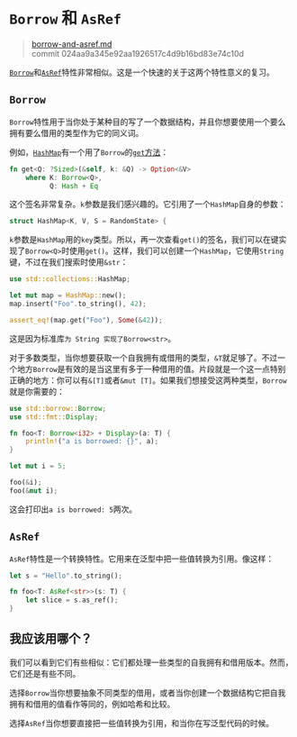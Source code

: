 # `Borrow` 和 `AsRef`

> [borrow-and-asref.md](https://github.com/rust-lang/rust/blob/master/src/doc/book/borrow-and-asref.md)
> <br>
> commit 024aa9a345e92aa1926517c4d9b16bd83e74c10d

[`Borrow`](http://doc.rust-lang.org/std/borrow/trait.Borrow.html)和[`AsRef`](http://doc.rust-lang.org/std/convert/trait.AsRef.html)特性非常相似。这是一个快速的关于这两个特性意义的复习。

## `Borrow`

`Borrow`特性用于当你处于某种目的写了一个数据结构，并且你想要使用一个要么拥有要么借用的类型作为它的同义词。

例如，[`HashMap`](https://github.com/rust-lang/rust/blob/master/src/doc/std/collections/struct.HashMap.html)有一个用了`Borrow`的[`get`方法](https://github.com/rust-lang/rust/blob/master/src/doc/std/collections/struct.HashMap.html#method.get)：

```rust
fn get<Q: ?Sized>(&self, k: &Q) -> Option<&V>
    where K: Borrow<Q>,
          Q: Hash + Eq
```

这个签名非常复杂。`k`参数是我们感兴趣的。它引用了一个`HashMap`自身的参数：

```rust
struct HashMap<K, V, S = RandomState> {
```

`k`参数是`HashMap`用的`key`类型。所以，再一次查看`get()`的签名，我们可以在键实现了`Borrow<Q>`时使用`get()`。这样，我们可以创建一个`HashMap`，它使用`String`键，不过在我们搜索时使用`&str`：

```rust
use std::collections::HashMap;

let mut map = HashMap::new();
map.insert("Foo".to_string(), 42);

assert_eq!(map.get("Foo"), Some(&42));
```

这是因为标准库`为 String 实现了Borrow<str>`。

对于多数类型，当你想要获取一个自我拥有或借用的类型，`&T`就足够了。不过一个地方`Borrow`是有效的是当这里有多于一种借用的值。片段就是一个这一点特别正确的地方：你可以有`&[T]`或者`&mut [T]`。如果我们想接受这两种类型，`Borrow`就是你需要的：

```rust
use std::borrow::Borrow;
use std::fmt::Display;

fn foo<T: Borrow<i32> + Display>(a: T) {
    println!("a is borrowed: {}", a);
}

let mut i = 5;

foo(&i);
foo(&mut i);
```

这会打印出`a is borrowed: 5`两次。

## `AsRef`
`AsRef`特性是一个转换特性。它用来在泛型中把一些值转换为引用。像这样：

```rust
let s = "Hello".to_string();

fn foo<T: AsRef<str>>(s: T) {
    let slice = s.as_ref();
}
```

## 我应该用哪个？
我们可以看到它们有些相似：它们都处理一些类型的自我拥有和借用版本。然而，它们还是有些不同。

选择`Borrow`当你想要抽象不同类型的借用，或者当你创建一个数据结构它把自我拥有和借用的值看作等同的，例如哈希和比较。

选择`AsRef`当你想要直接把一些值转换为引用，和当你在写泛型代码的时候。
